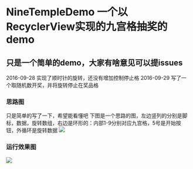 # NineTempleDemo 一个以RecyclerView实现的九宫格抽奖的demo
## 只是一个简单的demo，大家有啥意见可以提issues

2016-09-28 实现了顺时针的旋转，还没有增加控制停止格
2016-09-29 写了一个取随机数开奖，并将旋转停止在奖品格

### 思路图
只是简单的写了一下，希望能看懂吧
下图是一个思路的图，左边竖列的分别是脚标，数据，旋转数组，右边是环形的：内部1-9分别对应九宫格，5号是开始按钮，外循环是旋转数据
![](https://github.com/pardonhan/NineTempleDemo/blob/master/image/45235916296222798.jpg)
### 运行效果图
![](https://github.com/pardonhan/NineTempleDemo/blob/master/image/286157872443229133.jpg)
